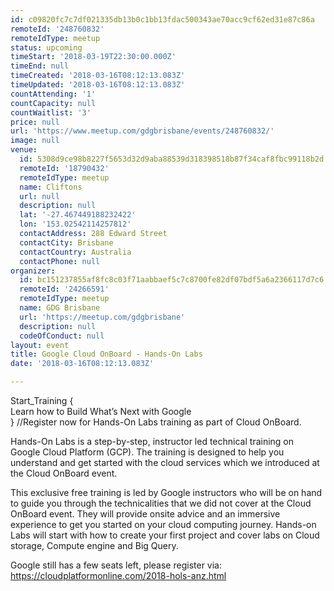 ```yaml
---
id: c09820fc7c7df021335db13b0c1bb13fdac500343ae70acc9cf62ed31e87c86a
remoteId: '248760832'
remoteIdType: meetup
status: upcoming
timeStart: '2018-03-19T22:30:00.000Z'
timeEnd: null
timeCreated: '2018-03-16T08:12:13.083Z'
timeUpdated: '2018-03-16T08:12:13.083Z'
countAttending: '1'
countCapacity: null
countWaitlist: '3'
price: null
url: 'https://www.meetup.com/gdgbrisbane/events/248760832/'
image: null
venue:
  id: 5308d9ce98b8227f5653d32d9aba88539d318398518b87f34caf8fbc99118b2d
  remoteId: '18790432'
  remoteIdType: meetup
  name: Cliftons
  url: null
  description: null
  lat: '-27.467449188232422'
  lon: '153.02542114257812'
  contactAddress: 288 Edward Street
  contactCity: Brisbane
  contactCountry: Australia
  contactPhone: null
organizer:
  id: bc151237855af8fc8c03f71aabbaef5c7c8700fe82df07bdf5a6a2366117d7c6
  remoteId: '24266591'
  remoteIdType: meetup
  name: GDG Brisbane
  url: 'https://meetup.com/gdgbrisbane'
  description: null
  codeOfConduct: null
layout: event
title: Google Cloud OnBoard - Hands-On Labs
date: '2018-03-16T08:12:13.083Z'

---
```

<p>Start_Training {<br/>Learn how to Build What’s Next with Google<br/>} //Register now for Hands-On Labs training as part of Cloud OnBoard.</p> <p>Hands-On Labs is a step-by-step, instructor led technical training on Google Cloud Platform (GCP). The training is designed to help you understand and get started with the cloud services which we introduced at the Cloud OnBoard event.</p> <p>This exclusive free training is led by Google instructors who will be on hand to guide you through the technicalities that we did not cover at the Cloud OnBoard event. They will provide onsite advice and an immersive experience to get you started on your cloud computing journey. Hands-on Labs will start with how to create your first project and cover labs on Cloud storage, Compute engine and Big Query.</p> <p>Google still has a few seats left, please register via:<br/><a href="https://cloudplatformonline.com/2018-hols-anz.html" class="linkified">https://cloudplatformonline.com/2018-hols-anz.html</a></p>
